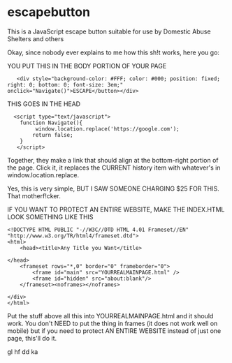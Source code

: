 # escapebutton
This is a JavaScript escape button suitable for use by Domestic Abuse Shelters and others

Okay, since nobody ever explains to me how this sh!t works, here you go:

YOU PUT THIS IN THE BODY PORTION OF YOUR PAGE
```
   <div style="background-color: #FFF; color: #000; position: fixed; right: 0; bottom: 0; font-size: 3em;" onclick="Navigate()">ESCAPE</button></div>
```
THIS GOES IN THE HEAD
```
  <script type="text/javascript">
    function Navigate(){   
         window.location.replace('https://google.com');
        return false;
    }
   </script>
 ```
Together, they make a link that should align at the bottom-right portion of the page.  Click it, it replaces the CURRENT history item with whatever's in window.location.replace.

Yes, this is very simple, BUT I SAW SOMEONE CHARGING $25 FOR THIS.  That motherf!cker.

IF YOU WANT TO PROTECT AN ENTIRE WEBSITE, MAKE THE INDEX.HTML LOOK SOMETHING LIKE THIS

```
<!DOCTYPE HTML PUBLIC "-//W3C//DTD HTML 4.01 Frameset//EN" "http://www.w3.org/TR/html4/frameset.dtd">
<html>
	<head><title>Any Title you Want</title>

</head>
	<frameset rows="*,0" border="0" frameborder="0"> 
		<frame id="main" src="YOURREALMAINPAGE.html" />
		<frame id="hidden" src="about:blank"/>
	</frameset><noframes></noframes>

</div>
</html>
```


Put the stuff above all this into YOURREALMAINPAGE.html and it should work.  You don't NEED to put the thing in frames (it does not work well on mobile) but if you need to protect AN ENTIRE WEBSITE instead of just one page, this'll do it.

gl hf dd ka
